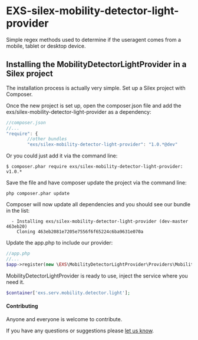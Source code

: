 # EXS-silex-mobility-detector-light-provider
Simple regex methods used to determine if the useragent comes from a mobile, tablet or desktop device.

## Installing the MobilityDetectorLightProvider in a Silex project
The installation process is actually very simple.  Set up a Silex project with Composer.

Once the new project is set up, open the composer.json file and add the exs/silex-mobility-detector-light-provider as a dependency:
``` js
//composer.json
//...
"require": {
        //other bundles
        "exs/silex-mobility-detector-light-provider": "1.0.*@dev" 
```
Or you could just add it via the command line:
```
$ composer.phar require exs/silex-mobility-detector-light-provider: v1.0.*
```

Save the file and have composer update the project via the command line:
``` shell
php composer.phar update
```
Composer will now update all dependencies and you should see our bundle in the list:
``` shell
  - Installing exs/silex-mobility-detector-light-provider (dev-master 463eb20)
    Cloning 463eb2081e7205e7556f6f65224c6ba9631e070a
```

Update the app.php to include our provider:
``` php
//app.php
//...
$app->register(new \EXS\MobilityDetectorLightProvider\Providers\MobilityDetectorLightProvider());
```

MobilityDetectorLightProvider is ready to use, inject the service where you need it.
``` php
$container['exs.serv.mobility.detector.light'];
```





#### Contributing ####
Anyone and everyone is welcome to contribute.

If you have any questions or suggestions please [let us know][1].

[1]: http://www.ex-situ.com/
